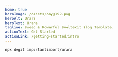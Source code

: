 ```yaml
---
home: true
heroImage: /assets/any@192.png
heroAlt: Urara
heroText: Urara
tagline: Sweet & Powerful SvelteKit Blog Template.
actionText: Get Started
actionLink: /getting-started/intro
---
```


```bash
npx degit importantimport/urara
```
